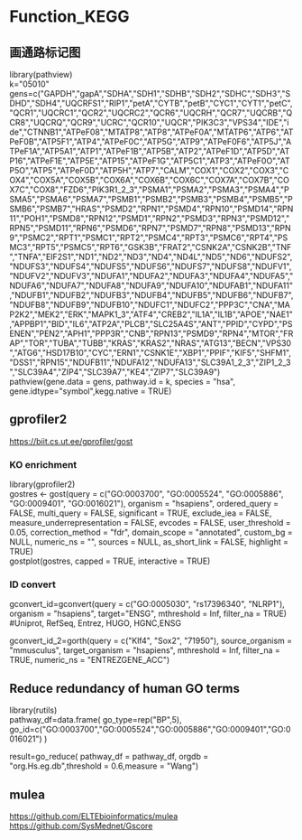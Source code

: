 # Function_KEGG


## 画通路标记图
library(pathview)  
k="05010"  
gens=c("GAPDH","gapA","SDHA","SDH1","SDHB","SDH2","SDHC","SDH3","SDHD","SDH4","UQCRFS1","RIP1","petA","CYTB","petB","CYC1","CYT1","petC","QCR1","UQCRC1","QCR2","UQCRC2","QCR6","UQCRH","QCR7","UQCRB","QCR8","UQCRQ","QCR9","UCRC","QCR10","UQCR","PIK3C3","VPS34","IDE","ide","CTNNB1","ATPeF08","MTATP8","ATP8","ATPeF0A","MTATP6","ATP6","ATPeF0B","ATP5F1","ATP4","ATPeF0C","ATP5G","ATP9","ATPeF0F6","ATP5J","ATPeF1A","ATP5A1","ATP1","ATPeF1B","ATP5B","ATP2","ATPeF1D","ATP5D","ATP16","ATPeF1E","ATP5E","ATP15","ATPeF1G","ATP5C1","ATP3","ATPeF0O","ATP5O","ATP5","ATPeF0D","ATP5H","ATP7","CALM","COX1","COX2","COX3","COX4","COX5A","COX5B","COX6A","COX6B","COX6C","COX7A","COX7B","COX7C","COX8","FZD6","PIK3R1_2_3","PSMA1","PSMA2","PSMA3","PSMA4","PSMA5","PSMA6","PSMA7","PSMB1","PSMB2","PSMB3","PSMB4","PSMB5","PSMB6","PSMB7","HRAS","PSMD2","RPN1","PSMD4","RPN10","PSMD14","RPN11","POH1","PSMD8","RPN12","PSMD1","RPN2","PSMD3","RPN3","PSMD12","RPN5","PSMD11","RPN6","PSMD6","RPN7","PSMD7","RPN8","PSMD13","RPN9","PSMC2","RPT1","PSMC1","RPT2","PSMC4","RPT3","PSMC6","RPT4","PSMC3","RPT5","PSMC5","RPT6","GSK3B","FRAT2","CSNK2A","CSNK2B","TNF","TNFA","EIF2S1","ND1","ND2","ND3","ND4","ND4L","ND5","ND6","NDUFS2","NDUFS3","NDUFS4","NDUFS5","NDUFS6","NDUFS7","NDUFS8","NDUFV1","NDUFV2","NDUFV3","NDUFA1","NDUFA2","NDUFA3","NDUFA4","NDUFA5","NDUFA6","NDUFA7","NDUFA8","NDUFA9","NDUFA10","NDUFAB1","NDUFA11","NDUFB1","NDUFB2","NDUFB3","NDUFB4","NDUFB5","NDUFB6","NDUFB7","NDUFB8","NDUFB9","NDUFB10","NDUFC1","NDUFC2","PPP3C","CNA","MAP2K2","MEK2","ERK","MAPK1_3","ATF4","CREB2","IL1A","IL1B","APOE","NAE1","APPBP1","BID","IL6","ATP2A","PLCB","SLC25A4S","ANT","PPID","CYPD","PSENEN","PEN2","APH1","PPP3R","CNB","RPN13","PSMD9","RPN4","MTOR","FRAP","TOR","TUBA","TUBB","KRAS","KRAS2","NRAS","ATG13","BECN","VPS30","ATG6","HSD17B10","CYC","ERN1","CSNK1E","XBP1","PPIF","KIF5","SHFM1","DSS1","RPN15","NDUFB11","NDUFA12","NDUFA13","SLC39A1_2_3","ZIP1_2_3","SLC39A4","ZIP4","SLC39A7","KE4","ZIP7","SLC39A9")  
pathview(gene.data = gens, pathway.id = k, species = "hsa", gene.idtype="symbol",kegg.native = TRUE)  


## gprofiler2
https://biit.cs.ut.ee/gprofiler/gost
### KO enrichment
library(gprofiler2)  
gostres <- gost(query = c("GO:0003700", "GO:0005524", "GO:0005886", "GO:0009401", "GO:0016021"), 
                organism = "hsapiens", ordered_query = FALSE, 
                multi_query = FALSE, significant = TRUE, exclude_iea = FALSE, 
                measure_underrepresentation = FALSE, evcodes = FALSE, 
                user_threshold = 0.05, correction_method = "fdr", 
                domain_scope = "annotated", custom_bg = NULL, 
                numeric_ns = "", sources = NULL, as_short_link = FALSE, highlight = TRUE)  
gostplot(gostres, capped = TRUE, interactive = TRUE)  


### ID convert
gconvert_id=gconvert(query = c("GO:0005030", "rs17396340", "NLRP1"), organism = "hsapiens", 
         target="ENSG", mthreshold = Inf, filter_na = TRUE) #Uniprot, RefSeq, Entrez, HUGO, HGNC,ENSG  

gconvert_id_2=gorth(query = c("Klf4", "Sox2", "71950"), source_organism = "mmusculus", 
      target_organism = "hsapiens", mthreshold = Inf, filter_na = TRUE,
      numeric_ns = "ENTREZGENE_ACC")  
      
## Reduce redundancy of human GO terms
library(rutils)  
pathway_df=data.frame(
  go_type=rep("BP",5),
  go_id=c("GO:0003700","GO:0005524","GO:0005886","GO:0009401","GO:0016021")
)  

result=go_reduce(
  pathway_df = pathway_df,
  orgdb = "org.Hs.eg.db",threshold = 0.6,measure = "Wang")  

## mulea
https://github.com/ELTEbioinformatics/mulea  
https://github.com/SysMednet/Gscore  

